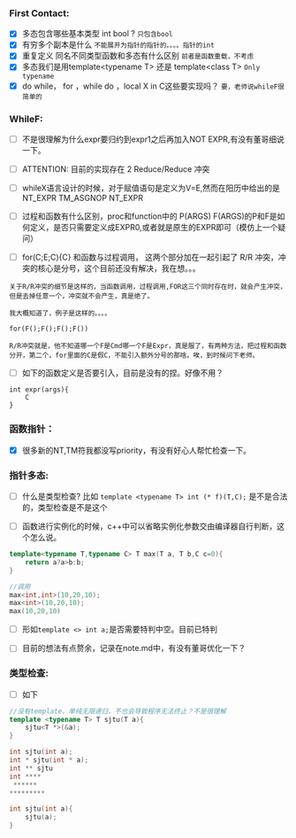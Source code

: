 ### First Contact:

- [x] 多态包含哪些基本类型 int bool ?
```只包含bool```
- [x] 有穷多个副本是什么
```不能展开为指针的指针的。。。。指针的int```
- [x] 重复定义 同名不同类型函数和多态有什么区别
```前者是函数重载，不考虑```
- [x] 多态我们是用template\<typename T\> 还是 template\<class T\>
```Only typename```
- [x] do while， for ，while do ，local X in C这些要实现吗？
```要，老师说whileF很简单的```

### WhileF:

- [ ] 不是很理解为什么expr要归约到expr1之后再加入NOT EXPR,有没有董哥细说一下。

- [ ] ATTENTION: 目前的实现存在 2 Reduce/Reduce 冲突

- [ ] whileX语言设计的时候，对于赋值语句是定义为V=E,然而在阳历中给出的是 NT_EXPR TM_ASGNOP NT_EXPR

- [ ] 过程和函数有什么区别，proc和function中的 P(ARGS) F(ARGS)的P和F是如何定义，是否只需要定义成EXPR0,或者就是原生的EXPR即可（模仿上一个疑问）

- [ ] for(C;E;C){C} 和函数与过程调用， 这两个部分加在一起引起了 R/R 冲突，冲突的核心是分号，这个目前还没有解决，我在想。。。

```
关于R/R冲突的细节是这样的，当函数调用，过程调用,FOR这三个同时存在时，就会产生冲突，但是去掉任意一个，冲突就不会产生，真是绝了。

我大概知道了，例子是这样的。。。。

for(F();F();F();F())

R/R冲突就是，他不知道哪一个F是Cmd哪一个F是Expr，真是服了，有两种方法，把过程和函数分开，第二个，for里面的C是假C，不能引入额外分号的那啥。唉，到时候问下老师。
```

- [ ] 如下的函数定义是否要引入，目前是没有的捏。好像不用？

```
int expr(args){
    C
}
```

### 函数指针：

- [x] 很多新的NT,TM符我都没写priority，有没有好心人帮忙检查一下。

### 指针多态:

- [ ] 什么是类型检查? 比如 `template <typename T> int (* f)(T,C);` 是不是合法的，类型检查是不是这个

- [ ] 函数进行实例化的时候，c++中可以省略实例化参数交由编译器自行判断，这个怎么说。
```cpp
template<typename T,typename C> T max(T a, T b,C c=0){
    return a?a>b:b;
} 

//调用
max<int,int>(10,20,10);
max<int>(10,20,10);
max(10,20,10)
```

- [ ] 形如`template <> int a;`是否需要特判中空。目前已特判

- [ ] 目前的想法有点赘余，记录在note.md中，有没有董哥优化一下？

### 类型检查:

- [ ] 如下

```cpp
//没有template，单纯无限递归，不也会导致程序无法终止？不是很理解
template <typename T> T sjtu(T a){
	sjtu<T *>(&a);
}

int sjtu(int a);
int * sjtu(int * a);
int ** sjtu
int ****
 ******
*********

int sjtu(int a){
    sjtu(a);
}
```